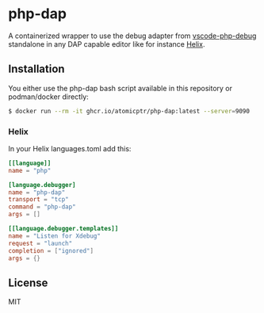 # php-dap

A containerized wrapper to use the debug adapter from [vscode-php-debug](https://github.com/xdebug/vscode-php-debug) standalone in any DAP capable editor like for instance [Helix](https://helix-editor.com).

## Installation

You either use the php-dap bash script available in this repository or podman/docker directly:

```bash
$ docker run --rm -it ghcr.io/atomicptr/php-dap:latest --server=9090
```

### Helix

In your Helix languages.toml add this:

```toml
[[language]]
name = "php"

[language.debugger]
name = "php-dap"
transport = "tcp"
command = "php-dap"
args = []

[[language.debugger.templates]]
name = "Listen for Xdebug"
request = "launch"
completion = ["ignored"]
args = {}
```

## License

MIT
